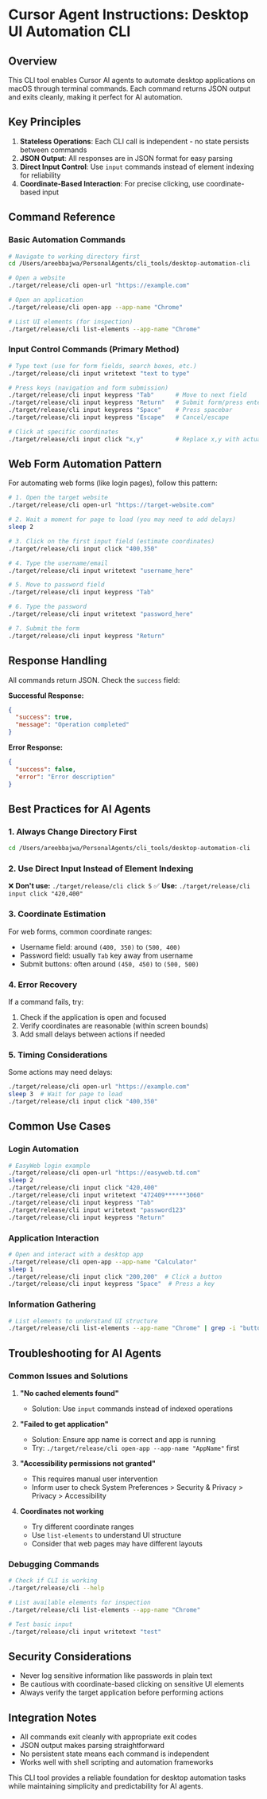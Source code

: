 # Cursor Agent Instructions: Desktop UI Automation CLI

## Overview

This CLI tool enables Cursor AI agents to automate desktop applications on macOS through terminal commands. Each command returns JSON output and exits cleanly, making it perfect for AI automation.

## Key Principles

1. **Stateless Operations**: Each CLI call is independent - no state persists between commands
2. **JSON Output**: All responses are in JSON format for easy parsing
3. **Direct Input Control**: Use `input` commands instead of element indexing for reliability
4. **Coordinate-Based Interaction**: For precise clicking, use coordinate-based input

## Command Reference

### Basic Automation Commands

```bash
# Navigate to working directory first
cd /Users/areebbajwa/PersonalAgents/cli_tools/desktop-automation-cli

# Open a website
./target/release/cli open-url "https://example.com"

# Open an application
./target/release/cli open-app --app-name "Chrome"

# List UI elements (for inspection)
./target/release/cli list-elements --app-name "Chrome"
```

### Input Control Commands (Primary Method)

```bash
# Type text (use for form fields, search boxes, etc.)
./target/release/cli input writetext "text to type"

# Press keys (navigation and form submission)
./target/release/cli input keypress "Tab"      # Move to next field
./target/release/cli input keypress "Return"   # Submit form/press enter
./target/release/cli input keypress "Space"    # Press spacebar
./target/release/cli input keypress "Escape"   # Cancel/escape

# Click at specific coordinates
./target/release/cli input click "x,y"         # Replace x,y with actual coordinates
```

## Web Form Automation Pattern

For automating web forms (like login pages), follow this pattern:

```bash
# 1. Open the target website
./target/release/cli open-url "https://target-website.com"

# 2. Wait a moment for page to load (you may need to add delays)
sleep 2

# 3. Click on the first input field (estimate coordinates)
./target/release/cli input click "400,350"

# 4. Type the username/email
./target/release/cli input writetext "username_here"

# 5. Move to password field
./target/release/cli input keypress "Tab"

# 6. Type the password
./target/release/cli input writetext "password_here"

# 7. Submit the form
./target/release/cli input keypress "Return"
```

## Response Handling

All commands return JSON. Check the `success` field:

**Successful Response:**
```json
{
  "success": true,
  "message": "Operation completed"
}
```

**Error Response:**
```json
{
  "success": false,
  "error": "Error description"
}
```

## Best Practices for AI Agents

### 1. Always Change Directory First
```bash
cd /Users/areebbajwa/PersonalAgents/cli_tools/desktop-automation-cli
```

### 2. Use Direct Input Instead of Element Indexing
❌ **Don't use:** `./target/release/cli click 5`
✅ **Use:** `./target/release/cli input click "420,400"`

### 3. Coordinate Estimation
For web forms, common coordinate ranges:
- Username field: around `(400, 350)` to `(500, 400)`
- Password field: usually `Tab` key away from username
- Submit buttons: often around `(450, 450)` to `(500, 500)`

### 4. Error Recovery
If a command fails, try:
1. Check if the application is open and focused
2. Verify coordinates are reasonable (within screen bounds)
3. Add small delays between actions if needed

### 5. Timing Considerations
Some actions may need delays:
```bash
./target/release/cli open-url "https://example.com"
sleep 3  # Wait for page to load
./target/release/cli input click "400,350"
```

## Common Use Cases

### Login Automation
```bash
# EasyWeb login example
./target/release/cli open-url "https://easyweb.td.com"
sleep 2
./target/release/cli input click "420,400"
./target/release/cli input writetext "472409******3060"
./target/release/cli input keypress "Tab"
./target/release/cli input writetext "password123"
./target/release/cli input keypress "Return"
```

### Application Interaction
```bash
# Open and interact with a desktop app
./target/release/cli open-app --app-name "Calculator"
sleep 1
./target/release/cli input click "200,200"  # Click a button
./target/release/cli input keypress "Space"  # Press a key
```

### Information Gathering
```bash
# List elements to understand UI structure
./target/release/cli list-elements --app-name "Chrome" | grep -i "button\|text\|field"
```

## Troubleshooting for AI Agents

### Common Issues and Solutions

1. **"No cached elements found"**
   - Solution: Use `input` commands instead of indexed operations

2. **"Failed to get application"**
   - Solution: Ensure app name is correct and app is running
   - Try: `./target/release/cli open-app --app-name "AppName"` first

3. **"Accessibility permissions not granted"**
   - This requires manual user intervention
   - Inform user to check System Preferences > Security & Privacy > Privacy > Accessibility

4. **Coordinates not working**
   - Try different coordinate ranges
   - Use `list-elements` to understand UI structure
   - Consider that web pages may have different layouts

### Debugging Commands
```bash
# Check if CLI is working
./target/release/cli --help

# List available elements for inspection
./target/release/cli list-elements --app-name "Chrome"

# Test basic input
./target/release/cli input writetext "test"
```

## Security Considerations

- Never log sensitive information like passwords in plain text
- Be cautious with coordinate-based clicking on sensitive UI elements
- Always verify the target application before performing actions

## Integration Notes

- All commands exit cleanly with appropriate exit codes
- JSON output makes parsing straightforward
- No persistent state means each command is independent
- Works well with shell scripting and automation frameworks

This CLI tool provides a reliable foundation for desktop automation tasks while maintaining simplicity and predictability for AI agents. 